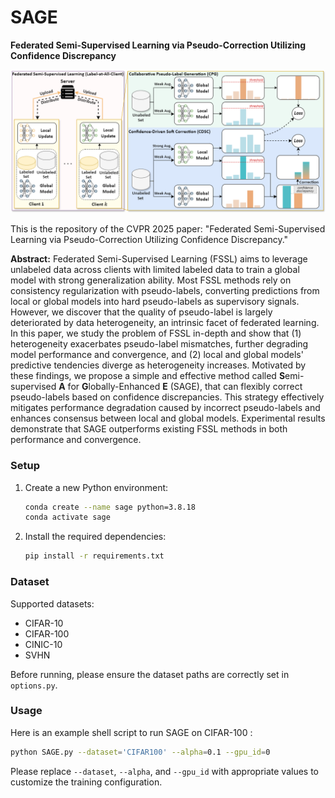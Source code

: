 # SAGE

**Federated Semi-Supervised Learning via Pseudo-Correction Utilizing Confidence Discrepancy**

![pipeline.png](pipeline.png)

This is the repository of the CVPR 2025 paper: "Federated Semi-Supervised Learning via Pseudo-Correction Utilizing Confidence Discrepancy."

**Abstract:** Federated Semi-Supervised Learning (FSSL) aims to leverage unlabeled data across clients with limited labeled data to train a global model with strong generalization ability. Most FSSL methods rely on consistency regularization with pseudo-labels, converting predictions from local or global models into hard pseudo-labels as supervisory signals. However, we discover that the quality of pseudo-label is largely deteriorated by data heterogeneity, an intrinsic facet of federated learning. In this paper, we study the problem of FSSL in-depth and show that (1) heterogeneity exacerbates pseudo-label mismatches, further degrading model performance and convergence, and (2) local and global models' predictive tendencies diverge as heterogeneity increases. Motivated by these findings, we propose a simple and effective method called **S**emi-supervised **A** for **G**lobally-Enhanced **E** (SAGE), that can flexibly correct pseudo-labels based on confidence discrepancies. This strategy effectively mitigates performance degradation caused by incorrect pseudo-labels and enhances consensus between local and global models. Experimental results demonstrate that SAGE outperforms existing FSSL methods in both performance and convergence.

### Setup

1. Create a new Python environment:

   ```bash
   conda create --name sage python=3.8.18 
   conda activate sage
   ```

2. Install the required dependencies:

   ```bash
   pip install -r requirements.txt
   ```

### Dataset

Supported datasets:

* CIFAR-10
* CIFAR-100
* CINIC-10
* SVHN

Before running, please ensure the dataset paths are correctly set in `options.py`.

### Usage

Here is an example shell script to run SAGE on CIFAR-100 :

```bash
python SAGE.py --dataset='CIFAR100' --alpha=0.1 --gpu_id=0
```

Please replace `--dataset`, `--alpha`, and `--gpu_id` with appropriate values to customize the training configuration.



